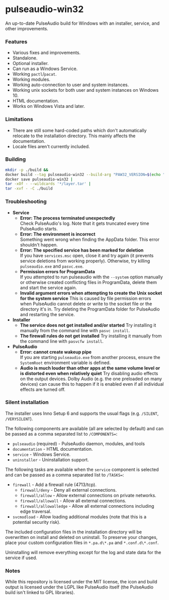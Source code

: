 # pulseaudio-win32

An up-to-date PulseAudio build for Windows with an installer, service, and other
improvements.

### Features

- Various fixes and improvements.
- Standalone.
- Optional installer.
- Can run as a Windows Service.
- Working `pactl`/`pacat`.
- Working modules.
- Working auto-connection to user and system instances.
- Working unix sockets for both user and system instances on Windows 10.
- HTML documentation.
- Works on Windows Vista and later.

### Limitations

- There are still some hard-coded paths which don't automatically relocate to
  the installation directory. This mainly affects the documentation.
- Locale files aren't currently included.

### Building

```bash
mkdir -p ./build &&
docker build --tag pulseaudio-win32 --build-arg "PAW32_VERSION=$(echo "$(git describe --always --tags --dirty || echo unknown)" | sed -e "s/^v//g")" ./src &&
docker save pulseaudio-win32 |
tar -xOf - --wildcards '*/layer.tar' |
tar -xvf - -C ./build
```

### Troubleshooting

- **Service**
  - **Error: The process terminated unexpectedly**<br>
    Check PulseAudio's log. Note that it gets truncated every time PulseAudio
    starts.
  - **Error: The environment is incorrect**<br>
    Something went wrong when finding the AppData folder. This error shouldn't
    happen.
  - **Error: The specified service has been marked for deletion**<br>
    If you have `services.msc` open, close it and try again (it prevents service
    deletions from working properly). Otherwise, try killing `pulseaudio.exe`
    and `pasvc.exe`.
  - **Permission errors for ProgramData**<br>
    If you attempted to run pulseaudio with the `--system` option manually or
    otherwise created conflicting files in ProgramData, delete them and start
    the service again.
  - **Invalid argument errors when attempting to create the Unix socket for the system service**
    This is caused by file permission errors when PulseAudio cannot delete or
    write to the socket file or the directory it's in. Try deleting the
    ProgramData folder for PulseAudio and restarting the service.
- **Installer**
  - **The service does not get installed and/or started**
    Try installing it manually from the command line with `pasvc install`.
  - **The firewall rules do not get installed**
    Try installing it manually from the command line with `pasvcfw install`.
- **PulseAudio**
  - **Error: cannot create wakeup pipe**<br>
    If you are starting `pulseaudio.exe` from another process, ensure the
    `SystemRoot` environment variable is defined.
  - **Audio is much louder than other apps at the same volume level or is distorted even when relatively quiet**
    Try disabling audio effects on the output devices. Dolby Audio (e.g. the one
    preloaded on many devices) can cause this to happen if it is enabled even if
    all individual effects are turned off.

### Silent installation

The installer uses Inno Setup 6 and supports the usual flags (e.g. `/SILENT`,
`/VERYSILENT`).

The following components are available (all are selected by default) and can be
passed as a comma separated list to `/COMPONENTS=`:

- `pulseaudio` (required) - PulseAudio daemon, modules, and tools
- `documentation` - HTML documentation.
- `service` - Windows Service.
- `uninstaller` - Uninstallation support.

The following tasks are available when the `service` component is selected and
can be passed as a comma separated list to `/TASKS=`:

- `firewall` - Add a firewall rule (4713/tcp).
  - `firewall/deny` - Deny all external connections.
  - `firewall/allow` - Allow external connections on private networks.
  - `firewall/allowall` - Allow all external connections.
  - `firewall/allowalledge` - Allow all external connections including edge
    traversal.
- `svcmodload` - Allow loading additional modules (note that this is a potential
  security risk).

The included configuration files in the installation directory will be
overwritten on install and deleted on uninstall. To preserve your changes, place
your custom configuration files in `*.pa.d\*.pa` and `*.conf.d\*.conf`.

Uninstalling will remove everything except for the log and state data for the
service if used.

### Notes

While this repository is licensed under the MIT license, the icon and build
output is licensed under the LGPL like PulseAudio itself (the PulseAudio build
isn't linked to GPL libraries).
